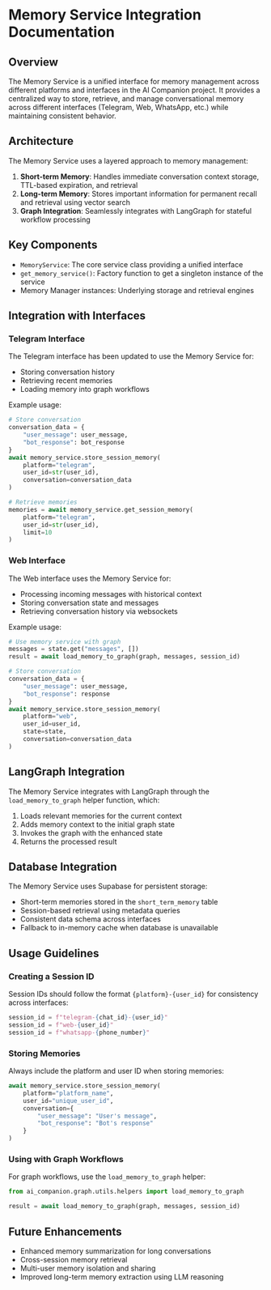 # Memory Service Integration Documentation

## Overview

The Memory Service is a unified interface for memory management across different platforms and interfaces in the AI Companion project. It provides a centralized way to store, retrieve, and manage conversational memory across different interfaces (Telegram, Web, WhatsApp, etc.) while maintaining consistent behavior.

## Architecture

The Memory Service uses a layered approach to memory management:

1. **Short-term Memory**: Handles immediate conversation context storage, TTL-based expiration, and retrieval
2. **Long-term Memory**: Stores important information for permanent recall and retrieval using vector search
3. **Graph Integration**: Seamlessly integrates with LangGraph for stateful workflow processing

## Key Components

- `MemoryService`: The core service class providing a unified interface
- `get_memory_service()`: Factory function to get a singleton instance of the service
- Memory Manager instances: Underlying storage and retrieval engines

## Integration with Interfaces

### Telegram Interface

The Telegram interface has been updated to use the Memory Service for:
- Storing conversation history
- Retrieving recent memories
- Loading memory into graph workflows

Example usage:

```python
# Store conversation
conversation_data = {
    "user_message": user_message,
    "bot_response": bot_response
}
await memory_service.store_session_memory(
    platform="telegram",
    user_id=str(user_id),
    conversation=conversation_data
)

# Retrieve memories
memories = await memory_service.get_session_memory(
    platform="telegram",
    user_id=str(user_id),
    limit=10
)
```

### Web Interface

The Web interface uses the Memory Service for:
- Processing incoming messages with historical context
- Storing conversation state and messages
- Retrieving conversation history via websockets

Example usage:

```python
# Use memory service with graph
messages = state.get("messages", [])
result = await load_memory_to_graph(graph, messages, session_id)

# Store conversation
conversation_data = {
    "user_message": user_message,
    "bot_response": response
}
await memory_service.store_session_memory(
    platform="web",
    user_id=user_id,
    state=state,
    conversation=conversation_data
)
```

## LangGraph Integration

The Memory Service integrates with LangGraph through the `load_memory_to_graph` helper function, which:
1. Loads relevant memories for the current context
2. Adds memory context to the initial graph state
3. Invokes the graph with the enhanced state
4. Returns the processed result

## Database Integration

The Memory Service uses Supabase for persistent storage:
- Short-term memories stored in the `short_term_memory` table
- Session-based retrieval using metadata queries
- Consistent data schema across interfaces
- Fallback to in-memory cache when database is unavailable

## Usage Guidelines

### Creating a Session ID

Session IDs should follow the format `{platform}-{user_id}` for consistency across interfaces:

```python
session_id = f"telegram-{chat_id}-{user_id}"
session_id = f"web-{user_id}"
session_id = f"whatsapp-{phone_number}"
```

### Storing Memories

Always include the platform and user ID when storing memories:

```python
await memory_service.store_session_memory(
    platform="platform_name",
    user_id="unique_user_id",
    conversation={
        "user_message": "User's message",
        "bot_response": "Bot's response"
    }
)
```

### Using with Graph Workflows

For graph workflows, use the `load_memory_to_graph` helper:

```python
from ai_companion.graph.utils.helpers import load_memory_to_graph

result = await load_memory_to_graph(graph, messages, session_id)
```

## Future Enhancements

- Enhanced memory summarization for long conversations
- Cross-session memory retrieval
- Multi-user memory isolation and sharing
- Improved long-term memory extraction using LLM reasoning 